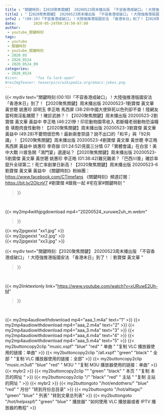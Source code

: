 ```yaml
---
title : "關鍵時刻:【2020聚焦關鍵】 20200523周末播出版 「不容香港成破口」！大陸強推港版國安法 「香港末日」到了！｜劉寶傑 黃文華 "
title2 : "【2020聚焦關鍵】 20200523周末播出版 「不容香港成破口」！大陸強推港版國安法 「香港末日」到了！｜劉寶傑 黃文華 "
info2 : "(00:10)「不容香港成破口」！大陸強推港版國安法 「香港末日」到了！【2020聚焦關鍵】周末播出版 20200523-1劉寶傑 黃文華 黃世聰 姚惠珍 邱明玉 李正皓 馬西屏  (38:29)中國大使猝死以色列卻不查！陸網友當柯南淫亂醜聞？！確診武肺？！【2020聚焦關鍵】周末播出版 20200523-2劉寶傑 黃文華 黃益中 李正皓  (46:22)慘！印尼動物園零收入 若斷糧老弱動物恐淪糧食 填飽肉食性動物！【2020聚焦關鍵】周末播出版 20200523-3劉寶傑 黃文華 黃益中  (49:28)不要問很恐怖！最新兩會禁語？說不出口的「和平」與「92共識」！【2020聚焦關鍵】周末播出版 20200523-4劉寶傑 黃文華 黃世聰 李正皓 馬西屏 黃益中 姚惠珍 李奇嶽  (01:24:52)見面三分情 G7「實體會議」在白宮！美中大戰 川普急開「鴻門宴」選邊站？【2020聚焦關鍵】周末播出版 20200523-5劉寶傑 黃文華 黃世聰 姚惠珍 李正皓  (01:38:42)難兄難弟？「巴西川普」確診率竄升全球第二！死亡率創單日新高！【2020聚焦關鍵】周末播出版 20200523-6劉寶傑 黃文華 黃益中  《關鍵時刻》粉絲團：https://www.facebook.com/CTimefans 《關鍵時刻》頻道訂閱：https://bit.ly/2OlcnV7  #劉寶傑  #跟我一起 #宅在家#關鍵時刻 "
date:        2020-05-24T09:34:50-07:00
author:
 - youtube_關鍵時刻
tags:
 - youtube
 - 關鍵時刻
 - youtube_關鍵時刻
 - 2020_05
 - 2020_0524
 - 2020_0524_09
categories:
 - 2020_0524
#icon:        "fas fa-lock-open"
#resImgTeaser: teaserpics/wikipedia.org/emacs-jokes.png
---
```


{{< mydiv text="關鍵時刻:(00:10)「不容香港成破口」！大陸強推港版國安法 「香港末日」到了！【2020聚焦關鍵】周末播出版 20200523-1劉寶傑 黃文華 黃世聰 姚惠珍 邱明玉 李正皓 馬西屏  (38:29)中國大使猝死以色列卻不查！陸網友當柯南淫亂醜聞？！確診武肺？！【2020聚焦關鍵】周末播出版 20200523-2劉寶傑 黃文華 黃益中 李正皓  (46:22)慘！印尼動物園零收入 若斷糧老弱動物恐淪糧食 填飽肉食性動物！【2020聚焦關鍵】周末播出版 20200523-3劉寶傑 黃文華 黃益中  (49:28)不要問很恐怖！最新兩會禁語？說不出口的「和平」與「92共識」！【2020聚焦關鍵】周末播出版 20200523-4劉寶傑 黃文華 黃世聰 李正皓 馬西屏 黃益中 姚惠珍 李奇嶽  (01:24:52)見面三分情 G7「實體會議」在白宮！美中大戰 川普急開「鴻門宴」選邊站？【2020聚焦關鍵】周末播出版 20200523-5劉寶傑 黃文華 黃世聰 姚惠珍 李正皓  (01:38:42)難兄難弟？「巴西川普」確診率竄升全球第二！死亡率創單日新高！【2020聚焦關鍵】周末播出版 20200523-6劉寶傑 黃文華 黃益中  《關鍵時刻》粉絲團：https://www.facebook.com/CTimefans 《關鍵時刻》頻道訂閱：https://bit.ly/2OlcnV7  #劉寶傑  #跟我一起 #宅在家#關鍵時刻 "
>}}
<br>


{{< my2mp4withjpgdownload mp4="20200524_xuruwe2uh_m.webm"
>}}

{{< my2jpgexist "xx1.jpg" >}}<br>
{{< my2jpgexist "xx2.jpg" >}}<br>
{{< my2jpgexist "xx3.jpg" >}}<br>



{{< mydiv text="關鍵時刻:【2020聚焦關鍵】 20200523周末播出版 「不容香港成破口」！大陸強推港版國安法 「香港末日」到了！｜劉寶傑 黃文華 "
>}}
<br>

{{< my2linktextonly link="https://www.youtube.com/watch?v=xURuwE2Uh-M"
>}}


<br>

{{< my2mp4audiowithdownload mp4="aaa_1.m4a"    text="1" >}}
{{< my2mp4audiowithdownload mp4="aaa_2.m4a"    text="2" >}}
{{< my2mp4audiowithdownload mp4="aaa_3.m4a"    text="3" >}}
{{< my2mp4audiowithdownload mp4="aaa_4.m4a"    text="4" >}}
{{< my2mp4audiowithdownload mp4="aaa_5.m4a"    text="5" >}}
{{< my2buttoncopy2clip "music.xspf"        "blue"   "red"    " 单曲 "  "复制 VLC 播放器使用的链接：单曲" >}} {{< my2buttoncopy2clip "/all.xspf"         "green"  "black"  " 全部 "  "复制 VLC 播放器使用的链接：全部" >}} {{< my2buttoncopy2clip "music.m3u8"        "blue"   "red"    " M3U  "    "复制 M3U 播放器使用的链接：单曲" >}} {{< mybr2 >}} {{< my2buttoncopy2clip ""                  "green"  "black"  " 本页 "    "复制 本页的网址 " >}} {{< my2buttoncopy2clip "/"                 "black"  "red"    " 主站 "    "复制 主站的网址 " >}} {{< mybr2 >}} {{< my2buttongoto      "/hot/endothers/"   "blue"   "red"    " 月份"   "转到月份总目录" >}} {{< my2buttongoto      "/hot/alltags/"     "green"  "blue"   " 列表"   "转到文章总列表" >}} {{< my2buttongoto      "/hot/helpxspf/"    "green"  "blue"   " 播放器" "如何使用 VLC 播放器或者 IPTV 播放器的教程" >}} 
